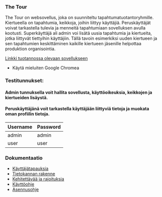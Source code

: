### The Tour
The Tour on websovellus, joka on suunniteltu tapahtumatuotantoryhmille. Kiertueella on tapahtumia, keikkoja, joihin liittyy käyttäjiä. Peruskäyttäjät voivat tarkastella tulevia ja menneitä tapahtumiaan sovelluksen avulla kootusti. Superkäyttäjä ali admin voi lisätä uusia tapahtumia ja kiertueita, jotka liittyvät tiettyihin käyttäjiin. Tällä tavoin esimerkiksi uuden kiertueen ja sen tapahtumien keskittäminen kaikille kiertueen jäsenille helpottaa produktion organisointia. 


[Linkki tuotannossa olevaan sovellukseen](https://tsoha-tour-demo.herokuapp.com)
- Käytä mieluiten Google Chromea


### Testitunnukset:
#### Admin tunnuksella voit hallita sovellusta, käyttöoikeuksia, keikkojen ja kiertueiden lisäystä. 
#### Peruskäyttäjänä voit tarkastella käyttäjään liittyviä tietoja ja muokata oman profiilin tietoja. 
| Username | Password |
| -------- | -------- |
| admin    | admin    |
| user     | user     |
 


### Dokumentaatio
- [Käyttäjätapauksia](https://github.com/jokineno/Tour/blob/master/documentation/kayttajatapaukset.md)
- [Tietokannan rakenne](https://github.com/jokineno/Tour/blob/master/documentation/tietokanta.md)
- [Kehitettävää ja rajoituksia](https://github.com/jokineno/Tour/blob/master/documentation/rajoituksetjaehdotukset.md)
- [Käyttöohje](https://github.com/jokineno/Tour/blob/master/documentation/kaytto-ohje.md)
- [Asennusohje](https://github.com/jokineno/Tour/blob/master/documentation/installation_guide.md)
